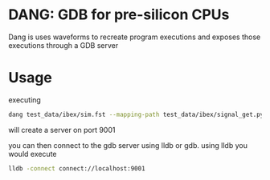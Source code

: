 # DANG: GDB for pre-silicon CPUs

Dang is uses waveforms to recreate program executions and exposes those
executions through a GDB server

# Usage

executing

```bash
dang test_data/ibex/sim.fst --mapping-path test_data/ibex/signal_get.py
```

will create a server on port 9001

you can then connect to the gdb server using lldb or gdb. using lldb you would
execute

```bash
lldb -connect connect://localhost:9001
```
